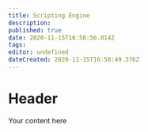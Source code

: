 ```yaml
---
title: Scripting Engine
description: 
published: true
date: 2020-11-15T16:58:56.014Z
tags: 
editor: undefined
dateCreated: 2020-11-15T16:58:49.376Z
---
```


# Header
Your content here